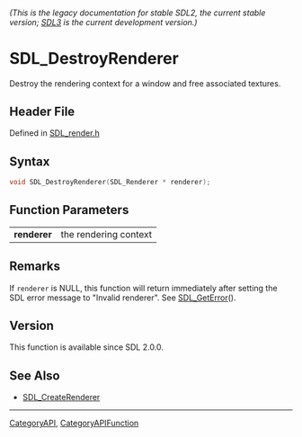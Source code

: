 ###### (This is the legacy documentation for stable SDL2, the current stable version; [SDL3](https://wiki.libsdl.org/SDL3/) is the current development version.)
# SDL_DestroyRenderer

Destroy the rendering context for a window and free associated textures.

## Header File

Defined in [SDL_render.h](https://github.com/libsdl-org/SDL/blob/SDL2/include/SDL_render.h)

## Syntax

```c
void SDL_DestroyRenderer(SDL_Renderer * renderer);

```

## Function Parameters

|                  |                       |
| ---------------- | --------------------- |
| **renderer**     | the rendering context |

## Remarks

If `renderer` is NULL, this function will return immediately after setting
the SDL error message to "Invalid renderer". See
[SDL_GetError](SDL_GetError)().

## Version

This function is available since SDL 2.0.0.

## See Also

* [SDL_CreateRenderer](SDL_CreateRenderer)

----
[CategoryAPI](CategoryAPI), [CategoryAPIFunction](CategoryAPIFunction)

